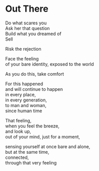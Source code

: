 # Out There


Do what scares you  
Ask her that question  
Build what you dreamed of  
Sell

Risk the rejection

Face the feeling  
of your bare identity, exposed to the world

As you do this, take comfort

For this happened  
and will continue to happen  
in every place,  
in every generation,  
to man and woman,  
since human time

That feeling,  
when you feel the breeze,  
and look up,  
out of your mind, just for a moment,

sensing yourself at once bare and alone,  
but at the same time,  
connected,  
through that very feeling

